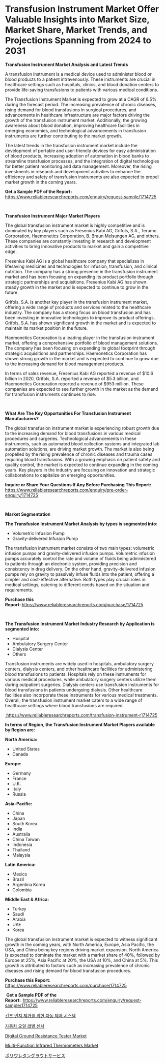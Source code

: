 <p><h1>Transfusion Instrument Market Offer Valuable Insights into Market Size, Market Share, Market Trends, and Projections Spanning from 2024 to 2031</h1></p><p><strong>Transfusion Instrument Market Analysis and Latest Trends</strong></p>
<p><p>A transfusion instrument is a medical device used to administer blood or blood products to a patient intravenously. These instruments are crucial in healthcare settings such as hospitals, clinics, and blood donation centers to provide life-saving transfusions to patients with various medical conditions.</p><p>The Transfusion Instrument Market is expected to grow at a CAGR of 6.5% during the forecast period. The increasing prevalence of chronic diseases, rising demand for blood transfusions in surgical procedures, and advancements in healthcare infrastructure are major factors driving the growth of the transfusion instrument market. Additionally, the growing awareness about blood donation, improving healthcare facilities in emerging economies, and technological advancements in transfusion instruments are further contributing to the market growth.</p><p>The latest trends in the transfusion instrument market include the development of portable and user-friendly devices for easy administration of blood products, increasing adoption of automation in blood banks to streamline transfusion processes, and the integration of digital technologies for better patient monitoring and data management. Moreover, the rising investments in research and development activities to enhance the efficiency and safety of transfusion instruments are also expected to propel market growth in the coming years.</p></p>
<p><strong>Get a Sample PDF of the Report:&nbsp;</strong> <a href="https://www.reliableresearchreports.com/enquiry/request-sample/1714725">https://www.reliableresearchreports.com/enquiry/request-sample/1714725</a></p>
<p>&nbsp;</p>
<p><strong>Transfusion Instrument Major Market Players</strong></p>
<p><p>The global transfusion instrument market is highly competitive and is dominated by key players such as Fresenius Kabi AG, Grifols, S.A., Terumo Corporation, Haemonetics Corporation, B. Braun Melsungen AG, and others. These companies are constantly investing in research and development activities to bring innovative products to market and gain a competitive edge.</p><p>Fresenius Kabi AG is a global healthcare company that specializes in lifesaving medicines and technologies for infusion, transfusion, and clinical nutrition. The company has a strong presence in the transfusion instrument market and has been focusing on expanding its product portfolio through strategic partnerships and acquisitions. Fresenius Kabi AG has shown steady growth in the market and is expected to continue to grow in the future.</p><p>Grifols, S.A. is another key player in the transfusion instrument market, offering a wide range of products and services related to the healthcare industry. The company has a strong focus on blood transfusion and has been investing in innovative technologies to improve its product offerings. Grifols, S.A. has shown significant growth in the market and is expected to maintain its market position in the future.</p><p>Haemonetics Corporation is a leading player in the transfusion instrument market, offering a comprehensive portfolio of blood management solutions. The company has been focusing on expanding its global footprint through strategic acquisitions and partnerships. Haemonetics Corporation has shown strong growth in the market and is expected to continue to grow due to the increasing demand for blood management products.</p><p>In terms of sales revenue, Fresenius Kabi AG reported a revenue of $10.6 billion in 2020, Grifols, S.A. reported a revenue of $5.3 billion, and Haemonetics Corporation reported a revenue of $953 million. These companies are expected to see further growth in the market as the demand for transfusion instruments continues to rise.</p></p>
<p>&nbsp;</p>
<p><strong>What Are The Key Opportunities For Transfusion Instrument Manufacturers?</strong></p>
<p><p>The global transfusion instrument market is experiencing robust growth due to the increasing demand for blood transfusions in various medical procedures and surgeries. Technological advancements in these instruments, such as automated blood collection systems and integrated lab automation solutions, are driving market growth. The market is also being propelled by the rising prevalence of chronic diseases and trauma cases requiring blood transfusions. With a growing emphasis on patient safety and quality control, the market is expected to continue expanding in the coming years. Key players in the industry are focusing on innovation and strategic collaborations to capitalize on emerging opportunities.</p></p>
<p><strong>Inquire or Share Your Questions If Any Before Purchasing This Report:</strong> <a href="https://www.reliableresearchreports.com/enquiry/pre-order-enquiry/1714725">https://www.reliableresearchreports.com/enquiry/pre-order-enquiry/1714725</a></p>
<p>&nbsp;</p>
<p><strong>Market Segmentation</strong></p>
<p><strong>The Transfusion Instrument Market Analysis by types is segmented into:</strong></p>
<p><ul><li>Volumetric Infusion Pump</li><li>Gravity-delivered Infusion Pump</li></ul></p>
<p><p>The transfusion instrument market consists of two main types: volumetric infusion pumps and gravity-delivered infusion pumps. Volumetric infusion pumps accurately control the rate and volume of fluids being administered to patients through an electronic system, providing precision and consistency in drug delivery. On the other hand, gravity-delivered infusion pumps rely on gravity to passively infuse fluids into the patient, offering a simpler and cost-effective alternative. Both types play crucial roles in medical settings, catering to different needs based on the situation and requirements.</p></p>
<p><strong>Purchase this Report:&nbsp;</strong><a href="https://www.reliableresearchreports.com/purchase/1714725">https://www.reliableresearchreports.com/purchase/1714725</a></p>
<p>&nbsp;</p>
<p><strong>The Transfusion Instrument Market Industry Research by Application is segmented into:</strong></p>
<p><ul><li>Hospital</li><li>Ambulatory Surgery Center</li><li>Dialysis Center</li><li>Others</li></ul></p>
<p><p>Transfusion instruments are widely used in hospitals, ambulatory surgery centers, dialysis centers, and other healthcare facilities for administering blood transfusions to patients. Hospitals rely on these instruments for various medical procedures, while ambulatory surgery centers utilize them during outpatient surgeries. Dialysis centers use transfusion instruments for blood transfusions in patients undergoing dialysis. Other healthcare facilities also incorporate these instruments for various medical treatments. Overall, the transfusion instrument market caters to a wide range of healthcare settings where blood transfusions are required.</p></p>
<p><a href="https://www.reliableresearchreports.com/transfusion-instrument-r1714725">&nbsp;https://www.reliableresearchreports.com/transfusion-instrument-r1714725</a></p>
<p><strong>In terms of Region, the Transfusion Instrument Market Players available by Region are:</strong></p>
<p>
    <p> <strong> North America: </strong>
        <ul>
            <li>United States</li>
            <li>Canada</li>
        </ul>
        </p> 
    <p> <strong> Europe: </strong>
        <ul>
            <li>Germany</li>
            <li>France</li>
            <li>U.K.</li>
            <li>Italy</li>
            <li>Russia</li>
        </ul>
        </p> 
    <p> <strong> Asia-Pacific: </strong>
        <ul>
            <li>China</li>
            <li>Japan</li>
            <li>South Korea</li>
            <li>India</li>
            <li>Australia</li>
            <li>China Taiwan</li>
            <li>Indonesia</li>
            <li>Thailand</li>
            <li>Malaysia</li>
        </ul>
        </p> 
    <p> <strong> Latin America: </strong>
        <ul>
            <li>Mexico</li>
            <li>Brazil</li>
            <li>Argentina Korea</li>
            <li>Colombia</li>
        </ul>
        </p> 
    <p> <strong> Middle East & Africa: </strong>
        <ul>
            <li>Turkey</li>
            <li>Saudi</li>
            <li>Arabia</li>
            <li>UAE</li>
            <li>Korea</li>
        </ul>
    </p>
    </p>
<p><p>The global transfusion instrument market is expected to witness significant growth in the coming years, with North America, Europe, Asia Pacific, the USA, and China being key regions driving market expansion. North America is expected to dominate the market with a market share of 40%, followed by Europe at 25%, Asia Pacific at 20%, the USA at 10%, and China at 5%. This growth is attributed to factors such as increasing prevalence of chronic diseases and rising demand for blood transfusion procedures.</p></p>
<p><strong>Purchase this Report: </strong><a href="https://www.reliableresearchreports.com/purchase/1714725">https://www.reliableresearchreports.com/purchase/1714725</a></p>
<p>&nbsp;<strong>Get a Sample PDF of the Report:&nbsp;&nbsp;</strong><a href="https://www.reliableresearchreports.com/enquiry/request-sample/1714725">https://www.reliableresearchreports.com/enquiry/request-sample/1714725</a></p>
<p><strong></strong></p>
<p><p><a href="https://medium.com/@jerrodhilll68/%ED%81%AC%EB%9D%BC%EC%9D%B4-%EB%A8%BC%EC%A7%80-%EC%A0%9C%EA%B1%B0%EB%A5%BC-%EC%9C%84%ED%95%9C-%EC%9E%90%EB%8F%99-%EC%A0%9C%EC%96%B4-%EC%8B%9C%EC%8A%A4%ED%85%9C-%EC%8B%9C%EC%9E%A5-%EB%8F%99%ED%96%A5-%EB%B0%8F-%EB%B6%84%EC%84%9D-%EB%AF%B8%EB%9E%98-%EC%84%B1%EC%9E%A5%EC%9D%84-%EC%9C%84%ED%95%9C-%EA%B8%B0%ED%9A%8C-%EB%B0%8F-%EB%8F%84%EC%A0%84-2024-2031-99daa86f6f9c">건조 먼지 제거를 위한 자동 제어 시스템</a></p><p><a href="https://github.com/giancarlo642004/Market-Research-Report-List-1/blob/main/6064284124112.md">자동차 오일 레벨 센서</a></p><p><a href="https://github.com/LibbySpencer2018/Market-Research-Report-List-1/blob/main/digital-ground-resistance-tester-market.md">Digital Ground Resistance Tester Market</a></p><p><a href="https://github.com/ashman753/Market-Research-Report-List-1/blob/main/multi-function-infrared-thermometers-market.md">Multi-Function Infrared Thermometers Market</a></p><p><a href="https://github.com/dandier2003/Market-Research-Report-List-2/blob/main/8080089113418.md">ポリウレタングラウトサービス</a></p></p>